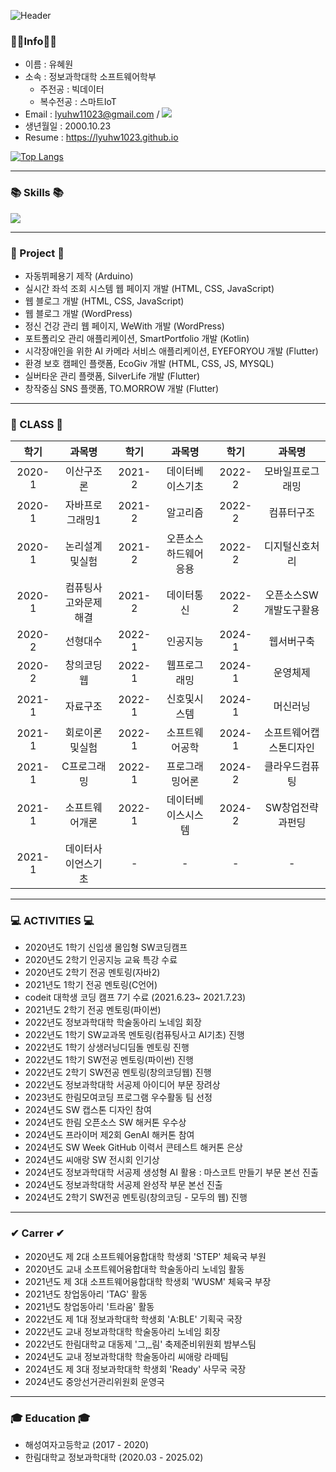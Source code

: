

![Header](https://capsule-render.vercel.app/api?type=waving&color=auto&height=250&section=header&text=Hyewon's%20Github&fontSize=90)

### 👩‍💻Info👩‍💻

- 이름 : 유혜원
- 소속 : 정보과학대학 소프트웨어학부  
     + 주전공 : 빅데이터
     + 복수전공 : 스마트IoT
- Email : lyuhw11023@gmail.com / <a href="mailto:lyuhw11023@gmail.com" target="_blank"><img src="https://img.shields.io/badge/Gmail-EA4335.svg?style=flat-square&logo=Gmail&logoColor=white"/></a> 
- 생년월일 : 2000.10.23
- Resume : https://lyuhw1023.github.io 

<!--
[![Anurag's github stats](https://github-readme-stats.vercel.app/api?username=lyuhw1023)](https://github.com/anuraghazra/github-readme-stats)
-->

[![Top Langs](https://github-readme-stats.vercel.app/api/top-langs/?username=lyuhw1023&layout=compact)](https://github.com/anuraghazra/github-readme-stats)



***  
### 📚 Skills 📚
<img src="https://skillicons.dev/icons?i=androidstudio,flutter,dart,kotlin,java,html,css,js,mysql,dcomponents&perline="/>


***

### 📂 Project 📂
- 자동뷔페용기 제작 (Arduino)
- 실시간 좌석 조회 시스템 웹 페이지 개발 (HTML, CSS, JavaScript)
- 웹 블로그 개발 (HTML, CSS, JavaScript)
- 웹 블로그 개발 (WordPress)
- 정신 건강 관리 웹 페이지, WeWith 개발 (WordPress)
- 포트폴리오 관리 애플리케이션, SmartPortfolio 개발 (Kotlin)
- 시각장애인을 위한 AI 카메라 서비스 애플리케이션, EYEFORYOU 개발 (Flutter)
- 환경 보호 캠페인 플랫폼, EcoGiv 개발 (HTML, CSS, JS, MYSQL)
- 실버타운 관리 플랫폼, SilverLife 개발 (Flutter)
- 창작중심 SNS 플랫폼, TO.MORROW 개발 (Flutter)

*** 

### 📖 CLASS 📖 
|학기|과목명|학기|과목명|학기|과목명|
|:---:|:---:|:---:|:---:|:---:|:---:|
|2020-1|이산구조론|2021-2|데이터베이스기초|2022-2|모바일프로그래밍|
|2020-1|자바프로그래밍1|2021-2|알고리즘|2022-2|컴퓨터구조|
|2020-1|논리설계및실험|2021-2|오픈소스하드웨어응용|2022-2|디지털신호처리|
|2020-1|컴퓨팅사고와문제해결|2021-2|데이터통신|2022-2|오픈소스SW개발도구활용|
|2020-2|선형대수|2022-1|인공지능|2024-1|웹서버구축|
|2020-2|창의코딩웹|2022-1|웹프로그래밍|2024-1|운영체제|
|2021-1|자료구조|2022-1|신호및시스템|2024-1|머신러닝|
|2021-1|회로이론및실험|2022-1|소프트웨어공학|2024-1|소프트웨어캡스톤디자인|
|2021-1|C프로그래밍|2022-1|프로그래밍어론|2024-2|클라우드컴퓨팅|
|2021-1|소프트웨어개론|2022-1|데이터베이스시스템|2024-2|SW창업전략과펀딩|
|2021-1|데이터사이언스기초|-|-|-|-|


***
### 💻 ACTIVITIES 💻
- 2020년도 1학기 신입생 몰입형 SW코딩캠프
- 2020년도 2학기 인공지능 교육 특강 수료
- 2020년도 2학기 전공 멘토링(자바2)
- 2021년도 1학기 전공 멘토링(C언어)
- codeit 대학생 코딩 캠프 7기 수료 (2021.6.23~ 2021.7.23)
- 2021년도 2학기 전공 멘토링(파이썬)
- 2022년도 정보과학대학 학술동아리 노네임 회장
- 2022년도 1학기 SW교과목 멘토링(컴퓨팅사고 AI기초) 진행
- 2022년도 1학기 상생러닝디딤돌 멘토링 진행
- 2022년도 1학기 SW전공 멘토링(파이썬) 진행
- 2022년도 2학기 SW전공 멘토링(창의코딩웹) 진행
- 2022년도 정보과학대학 서공제 아이디어 부문 장려상
- 2023년도 한림모여코딩 프로그램 우수활동 팀 선정
- 2024년도 SW 캡스톤 디자인 참여
- 2024년도 한림 오픈소스 SW 해커톤 우수상
- 2024년도 프라이머 제2회 GenAI 해커톤 참여 
- 2024년도 SW Week GitHub 이력서 콘테스트 해커톤 은상
- 2024년도 씨애랑 SW 전시회 인기상
- 2024년도 정보과학대학 서공제 생성형 AI 활용 : 마스코트 만들기 부문 본선 진출 
- 2024년도 정보과학대학 서공제 완성작 부문 본선 진출
- 2024년도 2학기 SW전공 멘토링(창의코딩 - 모두의 웹) 진행

***

### ✔ Carrer ✔
- 2020년도 제 2대 소프트웨어융합대학 학생회 'STEP' 체육국 부원
- 2020년도 교내 소프트웨어융합대학 학술동아리 노네임 활동
- 2021년도 제 3대 소프트웨어융합대학 학생회 'WUSM' 체육국 부장
- 2021년도 창업동아리 'TAG' 활동
- 2021년도 창업동아리 '트라움' 활동
- 2022년도 제 1대 정보과학대학 학생회 'A:BLE' 기획국 국장
- 2022년도 교내 정보과학대학 학술동아리 노네임 회장
- 2022년도 한림대학교 대동제 '그,_림'  축제준비위원회 밤부스팀
- 2024년도 교내 정보과학대학 학술동아리 씨애랑 라떼팀
- 2024년도 제 3대 정보과학대학 학생회 'Ready' 사무국 국장
- 2024년도 중앙선거관리위원회 운영국
 
***

### 🎓 Education 🎓
- 해성여자고등학교 (2017 - 2020)
- 한림대학교 정보과학대학 (2020.03 - 2025.02)
